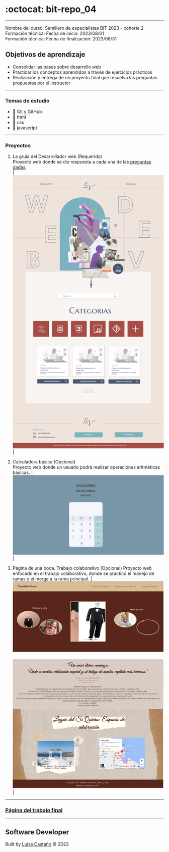 # :octocat: bit-repo_04
---
Nombre del curso: Semillero de especialistas BIT 2023 - cohorte 2
Formación técnica: Fecha de inicio: 2023/08/01  
Formación técnica: Fecha de finalización: 2023/08/31
## Objetivos de aprendizaje
- Consolidar las bases sobre desarrollo web
- Practicar los conceptos aprendidos a través de ejercicios prácticos
- Realización y entrega de un proyecto final que resuelva las preguntas propuestas por el instructor
---
### Temas de estudio
- :open_file_folder: Git y GitHub
- :open_file_folder: html
- :open_file_folder: css
- :open_file_folder: javascript
---
### Proyectos
1. La gruía del Desarrollador web (Requerido)  
Proyecto web donde se dio respuesta a cada una de las [preguntas dadas](/preguntas.md).  
| ![Mockup-Desktop](docs/assets/Mockup/Desktop.png) |

2. Calculadora básica (Opcional)  
Proyecto web donde un usuario podrá realizar operaciones aritméticas básicas.
| ![Mockup-Calculator](Calculadora/mockUp.png) |

3. Página de una boda. Trabajo colaborativo (Opcional)
Proyecto web enfocado en el trabajo colaborativo, donde se practicó el manejo de ramas y el merge a la rama principal.
| ![Mockup-WeddingPage](mockUp_Boda.png) |
---
### [Página del trabajo final](https://guia-web-dev.netlify.app/)
---
## Software Developer
Built by [Luisa Castaño](https://www.linkedin.com/in/luisacastanovanegas/) :copyright: 2023  
